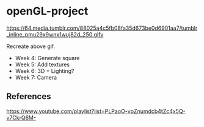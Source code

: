 # openGL-project
https://64.media.tumblr.com/88025a4c5fb08fa35d673be0d6901aa7/tumblr_inline_pmu29x9wnx1wuj82d_250.gifv

Recreate above gif.
- Week 4: Generate square
- Week 5: Add textures
- Week 6: 3D + Lighting?
- Week 7: Camera

## References
https://www.youtube.com/playlist?list=PLPaoO-vpZnumdcb4tZc4x5Q-v7CkrQ6M-
